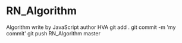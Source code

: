 # RN_Algorithm
Algorithm write by JavaScript author HVA
git add .
git commit -m 'my commit'
git push RN_Algorithm master
